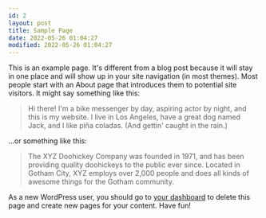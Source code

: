 ```yaml
---
id: 2
layout: post
title: Sample Page
date: 2022-05-26 01:04:27
modified: 2022-05-26 01:04:27
---
```



This is an example page. It's different from a blog post because it will stay in one place and will show up in your site navigation (in most themes). Most people start with an About page that introduces them to potential site visitors. It might say something like this:





> Hi there! I'm a bike messenger by day, aspiring actor by night, and this is my website. I live in Los Angeles, have a great dog named Jack, and I like piña coladas. (And gettin' caught in the rain.)
> 
> 




...or something like this:





> The XYZ Doohickey Company was founded in 1971, and has been providing quality doohickeys to the public ever since. Located in Gotham City, XYZ employs over 2,000 people and does all kinds of awesome things for the Gotham community.
> 
> 




As a new WordPress user, you should go to [your dashboard](http://ride.whitings.org/wp-admin/) to delete this page and create new pages for your content. Have fun!



